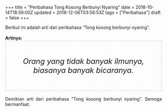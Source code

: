 +++
title = "Peribahasa Tong Kosong Berbunyi Nyaring"
date = 2018-10-14T18:59:00Z
updated = 2018-12-06T03:56:53Z
tags = ["Peribahasa"]
draft = false
+++

<div dir="ltr" style="text-align: left;" trbidi="on"><div style="text-align: justify;">Berikut ini adalah arti dari peribahasa “Tong kosong berbunyi nyaring”.</div><br /><div style="text-align: justify;"><b>Artinya:</b></div><div style="border: 2px dashed #ddd; font-size: 24px; height: auto; margin: 0 auto; padding: 50px; text-align: center; width: auto;"><i>Orang yang tidak banyak ilmunya, biasanya banyak bicaranya.</i></div><div style="text-align: justify;"><br /></div><div style="text-align: justify;">Demikian arti dari peribahasa "Tong kosong berbunyi nyaring". Semoga bermanfaat.</div></div>
